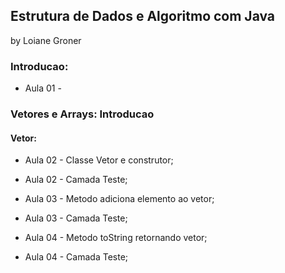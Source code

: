 ## Estrutura de Dados e Algoritmo com Java
by Loiane Groner

### Introducao:
- Aula 01 - 

### Vetores e Arrays: Introducao
#### Vetor:
- Aula 02 - Classe Vetor e construtor;
- Aula 02 - Camada Teste;

- Aula 03 - Metodo adiciona elemento ao vetor;
- Aula 03 - Camada Teste;

- Aula 04 - Metodo toString retornando vetor;
- Aula 04 - Camada Teste;
